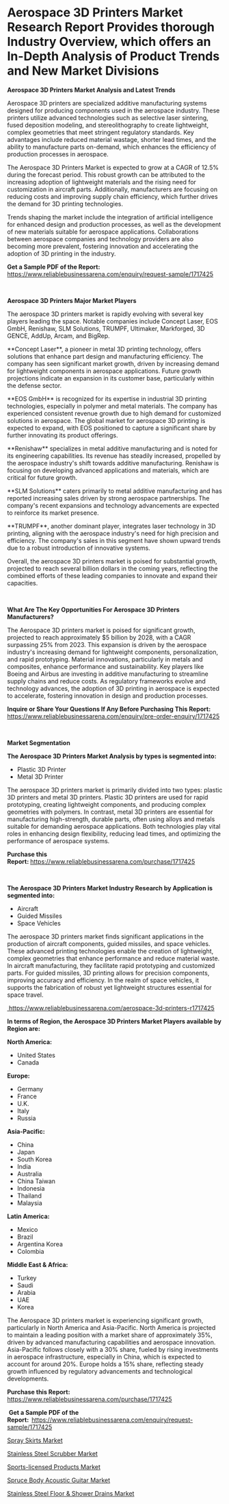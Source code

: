 <p><h1>Aerospace 3D Printers Market Research Report Provides thorough Industry Overview, which offers an In-Depth Analysis of Product Trends and New Market Divisions</h1></p><p><strong>Aerospace 3D Printers Market Analysis and Latest Trends</strong></p>
<p><p>Aerospace 3D printers are specialized additive manufacturing systems designed for producing components used in the aerospace industry. These printers utilize advanced technologies such as selective laser sintering, fused deposition modeling, and stereolithography to create lightweight, complex geometries that meet stringent regulatory standards. Key advantages include reduced material wastage, shorter lead times, and the ability to manufacture parts on-demand, which enhances the efficiency of production processes in aerospace.</p><p>The Aerospace 3D Printers Market is expected to grow at a CAGR of 12.5% during the forecast period. This robust growth can be attributed to the increasing adoption of lightweight materials and the rising need for customization in aircraft parts. Additionally, manufacturers are focusing on reducing costs and improving supply chain efficiency, which further drives the demand for 3D printing technologies.</p><p>Trends shaping the market include the integration of artificial intelligence for enhanced design and production processes, as well as the development of new materials suitable for aerospace applications. Collaborations between aerospace companies and technology providers are also becoming more prevalent, fostering innovation and accelerating the adoption of 3D printing in the industry.</p></p>
<p><strong>Get a Sample PDF of the Report:&nbsp;</strong> <a href="https://www.reliablebusinessarena.com/enquiry/request-sample/1717425?utm_campaign=1332&utm_medium=2&utm_source=Github&utm_content=ia&utm_term=14102024&utm_id=aerospace-3d-printers">https://www.reliablebusinessarena.com/enquiry/request-sample/1717425</a></p>
<p>&nbsp;</p>
<p><strong>Aerospace 3D Printers Major Market Players</strong></p>
<p><p>The aerospace 3D printers market is rapidly evolving with several key players leading the space. Notable companies include Concept Laser, EOS GmbH, Renishaw, SLM Solutions, TRUMPF, Ultimaker, Markforged, 3D GENCE, AddUp, Arcam, and BigRep.</p><p>**Concept Laser**, a pioneer in metal 3D printing technology, offers solutions that enhance part design and manufacturing efficiency. The company has seen significant market growth, driven by increasing demand for lightweight components in aerospace applications. Future growth projections indicate an expansion in its customer base, particularly within the defense sector.</p><p>**EOS GmbH** is recognized for its expertise in industrial 3D printing technologies, especially in polymer and metal materials. The company has experienced consistent revenue growth due to high demand for customized solutions in aerospace. The global market for aerospace 3D printing is expected to expand, with EOS positioned to capture a significant share by further innovating its product offerings.</p><p>**Renishaw** specializes in metal additive manufacturing and is noted for its engineering capabilities. Its revenue has steadily increased, propelled by the aerospace industry's shift towards additive manufacturing. Renishaw is focusing on developing advanced applications and materials, which are critical for future growth.</p><p>**SLM Solutions** caters primarily to metal additive manufacturing and has reported increasing sales driven by strong aerospace partnerships. The company's recent expansions and technology advancements are expected to reinforce its market presence.</p><p>**TRUMPF**, another dominant player, integrates laser technology in 3D printing, aligning with the aerospace industry's need for high precision and efficiency. The company's sales in this segment have shown upward trends due to a robust introduction of innovative systems.</p><p>Overall, the aerospace 3D printers market is poised for substantial growth, projected to reach several billion dollars in the coming years, reflecting the combined efforts of these leading companies to innovate and expand their capacities.</p></p>
<p>&nbsp;</p>
<p><strong>What Are The Key Opportunities For Aerospace 3D Printers Manufacturers?</strong></p>
<p><p>The Aerospace 3D printers market is poised for significant growth, projected to reach approximately $5 billion by 2028, with a CAGR surpassing 25% from 2023. This expansion is driven by the aerospace industry's increasing demand for lightweight components, personalization, and rapid prototyping. Material innovations, particularly in metals and composites, enhance performance and sustainability. Key players like Boeing and Airbus are investing in additive manufacturing to streamline supply chains and reduce costs. As regulatory frameworks evolve and technology advances, the adoption of 3D printing in aerospace is expected to accelerate, fostering innovation in design and production processes.</p></p>
<p><strong>Inquire or Share Your Questions If Any Before Purchasing This Report:</strong> <a href="https://www.reliablebusinessarena.com/enquiry/pre-order-enquiry/1717425?utm_campaign=1332&utm_medium=2&utm_source=Github&utm_content=ia&utm_term=14102024&utm_id=aerospace-3d-printers">https://www.reliablebusinessarena.com/enquiry/pre-order-enquiry/1717425</a></p>
<p>&nbsp;</p>
<p><strong>Market Segmentation</strong></p>
<p><strong>The Aerospace 3D Printers Market Analysis by types is segmented into:</strong></p>
<p><ul><li>Plastic 3D Printer</li><li>Metal 3D Printer</li></ul></p>
<p><p>The aerospace 3D printers market is primarily divided into two types: plastic 3D printers and metal 3D printers. Plastic 3D printers are used for rapid prototyping, creating lightweight components, and producing complex geometries with polymers. In contrast, metal 3D printers are essential for manufacturing high-strength, durable parts, often using alloys and metals suitable for demanding aerospace applications. Both technologies play vital roles in enhancing design flexibility, reducing lead times, and optimizing the performance of aerospace systems.</p></p>
<p><strong>Purchase this Report:&nbsp;</strong><a href="https://www.reliablebusinessarena.com/purchase/1717425?utm_campaign=1332&utm_medium=2&utm_source=Github&utm_content=ia&utm_term=14102024&utm_id=aerospace-3d-printers">https://www.reliablebusinessarena.com/purchase/1717425</a></p>
<p>&nbsp;</p>
<p><strong>The Aerospace 3D Printers Market Industry Research by Application is segmented into:</strong></p>
<p><ul><li>Aircraft</li><li>Guided Missiles</li><li>Space Vehicles</li></ul></p>
<p><p>The aerospace 3D printers market finds significant applications in the production of aircraft components, guided missiles, and space vehicles. These advanced printing technologies enable the creation of lightweight, complex geometries that enhance performance and reduce material waste. In aircraft manufacturing, they facilitate rapid prototyping and customized parts. For guided missiles, 3D printing allows for precision components, improving accuracy and efficiency. In the realm of space vehicles, it supports the fabrication of robust yet lightweight structures essential for space travel.</p></p>
<p><a href="https://www.reliablebusinessarena.com/aerospace-3d-printers-r1717425?utm_campaign=1332&utm_medium=2&utm_source=Github&utm_content=ia&utm_term=14102024&utm_id=aerospace-3d-printers">&nbsp;https://www.reliablebusinessarena.com/aerospace-3d-printers-r1717425</a></p>
<p><strong>In terms of Region, the Aerospace 3D Printers Market Players available by Region are:</strong></p>
<p>
    <p> <strong> North America: </strong>
        <ul>
            <li>United States</li>
            <li>Canada</li>
        </ul>
        </p> 
    <p> <strong> Europe: </strong>
        <ul>
            <li>Germany</li>
            <li>France</li>
            <li>U.K.</li>
            <li>Italy</li>
            <li>Russia</li>
        </ul>
        </p> 
    <p> <strong> Asia-Pacific: </strong>
        <ul>
            <li>China</li>
            <li>Japan</li>
            <li>South Korea</li>
            <li>India</li>
            <li>Australia</li>
            <li>China Taiwan</li>
            <li>Indonesia</li>
            <li>Thailand</li>
            <li>Malaysia</li>
        </ul>
        </p> 
    <p> <strong> Latin America: </strong>
        <ul>
            <li>Mexico</li>
            <li>Brazil</li>
            <li>Argentina Korea</li>
            <li>Colombia</li>
        </ul>
        </p> 
    <p> <strong> Middle East & Africa: </strong>
        <ul>
            <li>Turkey</li>
            <li>Saudi</li>
            <li>Arabia</li>
            <li>UAE</li>
            <li>Korea</li>
        </ul>
    </p>
    </p>
<p><p>The Aerospace 3D printers market is experiencing significant growth, particularly in North America and Asia-Pacific. North America is projected to maintain a leading position with a market share of approximately 35%, driven by advanced manufacturing capabilities and aerospace innovation. Asia-Pacific follows closely with a 30% share, fueled by rising investments in aerospace infrastructure, especially in China, which is expected to account for around 20%. Europe holds a 15% share, reflecting steady growth influenced by regulatory advancements and technological developments.</p></p>
<p><strong>Purchase this Report: </strong><a href="https://www.reliablebusinessarena.com/purchase/1717425?utm_campaign=1332&utm_medium=2&utm_source=Github&utm_content=ia&utm_term=14102024&utm_id=aerospace-3d-printers">https://www.reliablebusinessarena.com/purchase/1717425</a></p>
<p>&nbsp;<strong>Get a Sample PDF of the Report:&nbsp;&nbsp;</strong><a href="https://www.reliablebusinessarena.com/enquiry/request-sample/1717425?utm_campaign=1332&utm_medium=2&utm_source=Github&utm_content=ia&utm_term=14102024&utm_id=aerospace-3d-printers">https://www.reliablebusinessarena.com/enquiry/request-sample/1717425</a></p>
<p><strong></strong></p>
<p><p><a href="https://www.linkedin.com/pulse/spray-skirts-market-global-regional-analysis-focus-end-vtqsf?utm_campaign=1332&utm_medium=2&utm_source=Github&utm_content=ia&utm_term=14102024&utm_id=aerospace-3d-printers">Spray Skirts Market</a></p><p><a href="https://www.linkedin.com/pulse/market-forecast-global-stainless-steel-scrubber-trends-impact-tsquf?utm_campaign=1332&utm_medium=2&utm_source=Github&utm_content=ia&utm_term=14102024&utm_id=aerospace-3d-printers">Stainless Steel Scrubber Market</a></p><p><a href="https://www.linkedin.com/pulse/strategic-forecast-sports-licensed-products-market-growth-trends-v88rf?utm_campaign=1332&utm_medium=2&utm_source=Github&utm_content=ia&utm_term=14102024&utm_id=aerospace-3d-printers">Sports-licensed Products Market</a></p><p><a href="https://www.linkedin.com/pulse/regional-adaptations-global-spruce-body-acoustic-guitar-market-m5vxf?utm_campaign=1332&utm_medium=2&utm_source=Github&utm_content=ia&utm_term=14102024&utm_id=aerospace-3d-printers">Spruce Body Acoustic Guitar Market</a></p><p><a href="https://www.linkedin.com/pulse/stainless-steel-floor-shower-drains-market-penetration-strategies-yjvqf?utm_campaign=1332&utm_medium=2&utm_source=Github&utm_content=ia&utm_term=14102024&utm_id=aerospace-3d-printers">Stainless Steel Floor & Shower Drains Market</a></p></p>